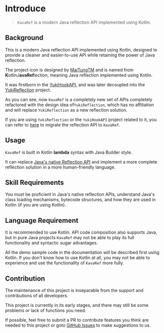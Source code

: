 # Introduce

> `KavaRef` is a modern Java reflection API implemented using Kotlin.

## Background

This is a modern Java reflection API implemented using Kotlin, designed to provide a cleaner and easier-to-use API while retaining the power of Java
reflection.

The project icon is designed by [MaiTungTM](https://github.com/Lagrio) and is named from **K**otlinJ**avaRef**lection, meaning Java reflection
implemented using Kotlin.

It was firstborn in the [YukiHookAPI](https://github.com/HighCapable/YukiHookAPI), and was later decoupled into
the [YukiReflection](https://github.com/HighCapable/YukiReflection) project.

As you can see, now `KavaRef` is a completely new set of APIs completely refactored with the design idea of ​`YukiReflection`,
which has no affiliation and will replace `YukiReflection` as a new reflection solution.

If you are using `YukiReflection` or the `YukiHookAPI` project related to it, you can refer to [here](../config/migration) to migrate the reflection API to `KavaRef`.

## Usage

`KavaRef` is built in Kotlin **lambda** syntax with Java Builder style.

It can replace [Java's native Reflection API](https://www.oracle.com/technical-resources/articles/java/javareflection.html) and implement a more complete reflection solution in a more human-friendly language.

## Skill Requirements

You must be proficient in Java's native reflection APIs, understand Java's class loading mechanisms, bytecode structures, and how they are used in Kotlin (if you are using Kotlin).

## Language Requirement

It is recommended to use Kotlin. API code composition also supports Java,
but in pure Java projects `KavaRef` may not be able to play its full functionality and syntactic sugar advantages.

All the demo sample code in the documentation will be described first using Kotlin.
If you don't know how to use Kotlin at all, you may not be able to experience and use the functionality of `KavaRef` more fully.

## Contribution

The maintenance of this project is inseparable from the support and contributions of all developers.

This project is currently in its early stages, and there may still be some problems or lack of functions you need.

If possible, feel free to submit a PR to contribute features you think are needed to this project or goto [GitHub Issues](repo://issues)
to make suggestions to us.